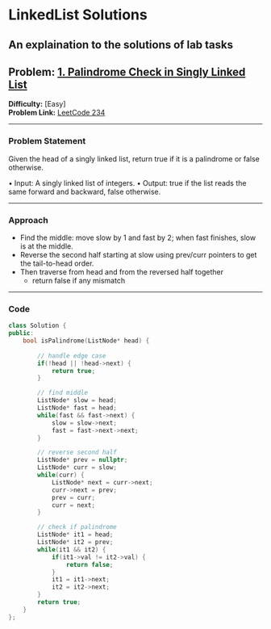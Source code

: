 # LinkedList Solutions

An explaination to the solutions of lab tasks
---

## Problem: [1. Palindrome Check in Singly Linked List](./task01-PalindromeLinkedList.cpp)

**Difficulty:** [Easy]  
**Problem Link:** [LeetCode 234](https://leetcode.com/problems/palindrome-linked-list/description/)

---

### Problem Statement

Given the head of a singly linked list, return true if it is a palindrome or false otherwise.

• Input: A singly linked list of integers.
• Output: true if the list reads the same forward and backward, false otherwise.

---

### Approach

- Find the middle: move slow by 1 and fast by 2; when fast finishes, slow is at the middle.
- Reverse the second half starting at slow using prev/curr pointers to get the tail-to-head order.
- Then traverse from head and from the reversed half together
    - return false if any mismatch

---

### Code
```cpp
class Solution {
public:
    bool isPalindrome(ListNode* head) {
        
        // handle edge case
        if(!head || !head->next) {
            return true;
        }

        // find middle 
        ListNode* slow = head;
        ListNode* fast = head;
        while(fast && fast->next) {
            slow = slow->next;
            fast = fast->next->next;
        }

        // reverse second half
        ListNode* prev = nullptr;
        ListNode* curr = slow;
        while(curr) {
            ListNode* next = curr->next;
            curr->next = prev;
            prev = curr;
            curr = next;
        }

        // check if palindrome
        ListNode* it1 = head;
        ListNode* it2 = prev;
        while(it1 && it2) {
            if(it1->val != it2->val) {
                return false;
            }
            it1 = it1->next;
            it2 = it2->next;
        }
        return true;
    }
};
```
